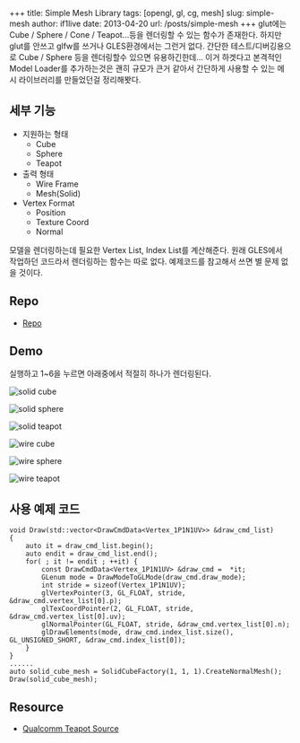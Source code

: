 +++
title: Simple Mesh Library
tags: [opengl, gl, cg, mesh]
slug: simple-mesh
author: if1live
date: 2013-04-20
url: /posts/simple-mesh
+++
glut에는 Cube / Sphere / Cone / Teapot...등을 렌더링할 수 있는 함수가 존재한다. 하지만 glut를 안쓰고 glfw를 쓰거나 GLES환경에서는 그런거 없다. 간단한 테스트/디버깅용으로 Cube / Sphere 등을 렌더링할수 있으면 유용하긴한데... 이거 하겟다고 본격적인 Model Loader를 추가하는것은 괜히 규모가 큰거 같아서 간단하게 사용할 수 있는 메시 라이브러리를 만들었던걸 정리해봣다.

## 세부 기능

* 지원하는 형태
    * Cube
    * Sphere
    * Teapot
* 출력 형태
    * Wire Frame
    * Mesh(Solid)
* Vertex Format
    * Position
    * Texture Coord
    * Normal

모델을 렌더링하는데 필요한 Vertex List, Index List를 계산해준다. 원래 GLES에서 작업하던 코드라서 렌더링하는 함수는 따로 없다. 예제코드를 참고해서 쓰면 별 문제 없을 것이다.

## Repo

* [Repo][repo]

## Demo

실행하고 1~6을 누르면 아래중에서 적절히 하나가 렌더링된다.

![solid cube]({attach}simple-mesh/solid_cube.png)

![solid sphere]({attach}simple-mesh/solid_sphere.png)

![solid teapot]({attach}simple-mesh/solid_teapot.png)

![wire cube]({attach}simple-mesh/wire_cube.png)

![wire sphere]({attach}simple-mesh/wire_sphere.png)

![wire teapot]({attach}simple-mesh/wire_teapot.png)

## 사용 예제 코드

```
void Draw(std::vector<DrawCmdData<Vertex_1P1N1UV>> &draw_cmd_list)
{
    auto it = draw_cmd_list.begin();
    auto endit = draw_cmd_list.end();
    for( ; it != endit ; ++it) {
        const DrawCmdData<Vertex_1P1N1UV> &draw_cmd =  *it;
        GLenum mode = DrawModeToGLMode(draw_cmd.draw_mode);
        int stride = sizeof(Vertex_1P1N1UV);
        glVertexPointer(3, GL_FLOAT, stride, &draw_cmd.vertex_list[0].p);
        glTexCoordPointer(2, GL_FLOAT, stride, &draw_cmd.vertex_list[0].uv);
        glNormalPointer(GL_FLOAT, stride, &draw_cmd.vertex_list[0].n);
        glDrawElements(mode, draw_cmd.index_list.size(), GL_UNSIGNED_SHORT, &draw_cmd.index_list[0]);
    }
}
......
auto solid_cube_mesh = SolidCubeFactory(1, 1, 1).CreateNormalMesh();
Draw(solid_cube_mesh);
```

## Resource
* [Qualcomm Teapot Source][teapot_data]

[repo]: https://github.com/if1live/libsora.so-src/tree/master/simple_mesh
[teapot_data]: https://code.google.com/p/virtualwimbledonpro/source/browse/jni/Teapot.h?r=9448d1cb72c71b4addf77c4afcce6fa6f671fd2e
